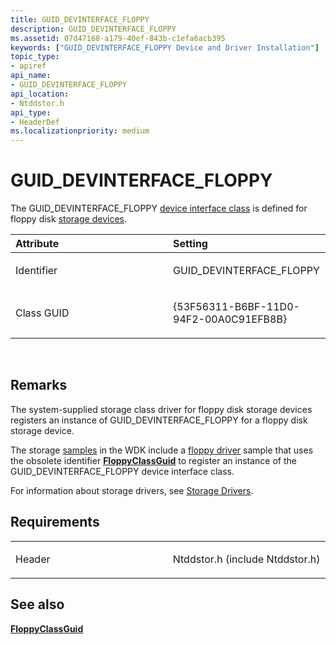 ```yaml
---
title: GUID_DEVINTERFACE_FLOPPY
description: GUID_DEVINTERFACE_FLOPPY
ms.assetid: 07d47168-a179-40ef-843b-c1efa6acb395
keywords: ["GUID_DEVINTERFACE_FLOPPY Device and Driver Installation"]
topic_type:
- apiref
api_name:
- GUID_DEVINTERFACE_FLOPPY
api_location:
- Ntddstor.h
api_type:
- HeaderDef
ms.localizationpriority: medium
---
```


# GUID_DEVINTERFACE_FLOPPY


The GUID_DEVINTERFACE_FLOPPY [device interface class](https://msdn.microsoft.com/library/windows/hardware/ff541339) is defined for floppy disk [storage devices](https://msdn.microsoft.com/library/windows/hardware/ff566969).

<table>
<colgroup>
<col width="50%" />
<col width="50%" />
</colgroup>
<thead>
<tr class="header">
<th align="left">Attribute</th>
<th align="left">Setting</th>
</tr>
</thead>
<tbody>
<tr class="odd">
<td align="left"><p>Identifier</p></td>
<td align="left"><p>GUID_DEVINTERFACE_FLOPPY</p></td>
</tr>
<tr class="even">
<td align="left"><p>Class GUID</p></td>
<td align="left"><p>{53F56311-B6BF-11D0-94F2-00A0C91EFB8B}</p></td>
</tr>
</tbody>
</table>

 

Remarks
-------

The system-supplied storage class driver for floppy disk storage devices registers an instance of GUID_DEVINTERFACE_FLOPPY for a floppy disk storage device.

The storage [samples](http://go.microsoft.com/fwlink/p/?LinkId=618052) in the WDK include a [floppy driver](http://go.microsoft.com/fwlink/p/?linkid=256192) sample that uses the obsolete identifier [**FloppyClassGuid**](floppyclassguid.md) to register an instance of the GUID_DEVINTERFACE_FLOPPY device interface class.

For information about storage drivers, see [Storage Drivers](https://msdn.microsoft.com/library/windows/hardware/ff566976).

Requirements
------------

<table>
<colgroup>
<col width="50%" />
<col width="50%" />
</colgroup>
<tbody>
<tr class="odd">
<td align="left"><p>Header</p></td>
<td align="left">Ntddstor.h (include Ntddstor.h)</td>
</tr>
</tbody>
</table>

## See also


[**FloppyClassGuid**](floppyclassguid.md)

 

 






